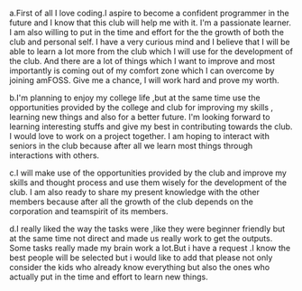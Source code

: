 a.First of all I love coding.I aspire to become a confident programmer in the future and I know that this club will help me with it.
  I'm a passionate learner.
  I am also willing to put in the time and effort for the the growth of both the club and personal self.
  I have a very curious mind and I believe that I will be able to learn a lot more from the club which I will use for the development of the club.
  And there are a lot of things which I want to improve and most importantly is coming out of my comfort zone which I can overcome by joining amFOSS.
  Give me a chance, I will work hard and prove my worth.

b.I'm planning to enjoy my college life ,but at the same time use the opportunities provided by the college and club for improving my skills ,
  learning new things and also for a better future.
  I'm looking forward to learning interesting stuffs and give my best in contributing towards the club.
  I would love to work on a project together.
  I am hoping to interact with seniors in the club because after all we learn most things through interactions with others.

c.I will make use of the opportunities provided by the club and improve my skills and thought process and use them wisely for the development of the club.
  I am also ready to share my present knowledge with the other members because after all the growth of the club depends on the corporation and teamspirit of its members.

d.I really liked the way the tasks were ,like they were beginner friendly but at the same time not direct and made us really work to get the outputs.
  Some tasks really made my brain work a lot.But i have a request .I know the best people will be selected but i would like to add that please not only consider the
  kids who already know everything but also the ones who actually put in the time and effort to learn new things.
